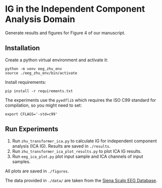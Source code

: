 # IG in the Independent Component Analysis Domain
Generate results and figures for Figure 4 of our manuscript.

## Installation
Create a python virtual environment and activate it:
```
python -m venv eeg_zhu_env
source ./eeg_zhu_env/bin/activate
``` 

Install requirements:
```
pip install -r requirements.txt
```

The experiments use the ```pyedflib``` which requires the ISO C99 standard
for compilation, so you might need to set:
```
export CFLAGS='-std=c99'
``` 

## Run Experiments
1. Run ```zhu_transformer_ica.py``` to calculate IG for independent component
   analysis (ICA IG). Results are saved in ```./results```.
2. Run ```zhu_transformer_ica_plot_results.py``` to plot ICA IG results.
3. Run ```eeg_ica_plot.py``` plot input sample and ICA channels of input samples.

All plots are saved in ```./figures```.

The data provided in ```./data/``` are taken from the [Siena Scalp EEG Database](https://physionet.org/content/siena-scalp-eeg/1.0.0/). 